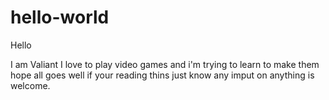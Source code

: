 # hello-world


Hello


I am Valiant I love to play video games and i'm trying to learn to make them hope all goes well if your reading thins just know any imput on anything is welcome.
